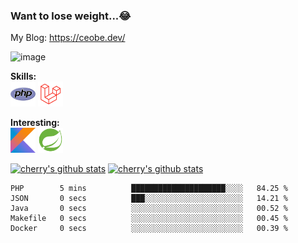 ### Want to lose weight...😂

My Blog: https://ceobe.dev/

![image](https://github.com/cr-lgl/cr-lgl/blob/master/image.jpeg?raw=true)

**Skills:**  
<img height="40" src="https://raw.githubusercontent.com/github/explore/80688e429a7d4ef2fca1e82350fe8e3517d3494d/topics/php/php.png">
<img height="40" src="https://raw.githubusercontent.com/github/explore/5c058a388828bb5fde0bcafd4bc867b5bb3f26f3/topics/laravel/laravel.png">

**Interesting:**  
<img height="40" src="https://raw.githubusercontent.com/github/explore/80688e429a7d4ef2fca1e82350fe8e3517d3494d/topics/kotlin/kotlin.png">
<img height="40" src="https://raw.githubusercontent.com/github/explore/80688e429a7d4ef2fca1e82350fe8e3517d3494d/topics/spring-boot/spring-boot.png">

[![cherry's github stats](https://github-readme-stats.vercel.app/api?username=cr-lgl)](https://github.com/anuraghazra/github-readme-stats)
[![cherry's github stats](https://github-readme-stats.vercel.app/api/top-langs/?username=cr-lgl&layout=compact)](https://github.com/anuraghazra/github-readme-stats)

<!--START_SECTION:waka-->
```text
PHP        5 mins          █████████████████████░░░░   84.25 % 
JSON       0 secs          ███░░░░░░░░░░░░░░░░░░░░░░   14.21 % 
Java       0 secs          ░░░░░░░░░░░░░░░░░░░░░░░░░   00.52 % 
Makefile   0 secs          ░░░░░░░░░░░░░░░░░░░░░░░░░   00.45 % 
Docker     0 secs          ░░░░░░░░░░░░░░░░░░░░░░░░░   00.39 %
```
<!--END_SECTION:waka-->
